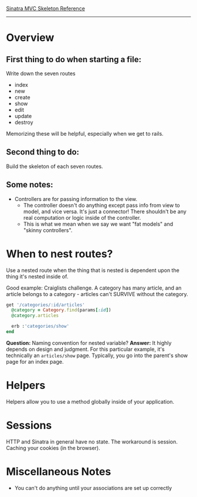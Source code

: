 [Sinatra MVC Skeleton Reference](https://github.com/parkyngj/sinatra-mvc-skeleton)

----

# Overview

## First thing to do when starting a file:

Write down the seven routes

* index
* new
* create
* show
* edit
* update
* destroy

Memorizing these will be helpful, especially when we get to rails.

## Second thing to do:

Build the skeleton of each seven routes.

## Some notes:

* Controllers are for passing information to the view.
  * The controller doesn't do anything except pass info from view to model, and vice versa. It's just a connector! There shouldn't be any real computation or logic inside of the controller.
  * This is what we mean when we say we want "fat models" and "skinny controllers".

# When to nest routes?

Use a nested route when the thing that is nested is dependent upon the thing it's nested inside of.

Good example: Craiglists challenge. A category has many article, and an article belongs to a category - articles can't SURVIVE without the category.

```ruby
get '/categories/:id/articles'
  @category = Category.find(params[:id])
  @category.articles

  erb :'categories/show'
end
```

**Question:** Naming convention for nested variable?
**Answer:** It highly depends on design and judgment. For this particular example, it's technically an `articles/show` page. Typically, you go into the parent's show page for an index page.

# Helpers

Helpers allow you to use a method globally inside of your application.

# Sessions

HTTP and Sinatra in general have no state. The workaround is session. Caching your cookies (in the browser).

# Miscellaneous Notes

* You can't do anything until your associations are set up correctly
